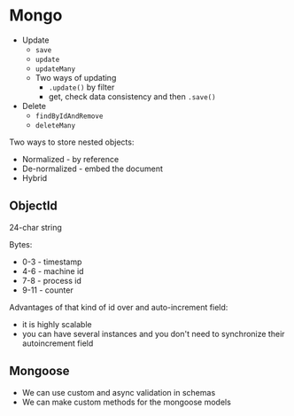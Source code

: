 # Mongo

* Update
    * `save`
    * `update`
    * `updateMany`
    * Two ways of updating
        * `.update()` by filter
        * get, check data consistency and then `.save()`
* Delete
    * `findByIdAndRemove`
    * `deleteMany`

Two ways to store nested objects:
* Normalized - by reference
* De-normalized - embed the document
* Hybrid

## ObjectId

24-char string

Bytes:
* 0-3 - timestamp
* 4-6 - machine id
* 7-8 - process id
* 9-11 - counter

Advantages of that kind of id over and auto-increment field:
* it is highly scalable
* you can have several instances and you don't need to synchronize their autoincrement field

## Mongoose

* We can use custom and async validation in schemas
* We can make custom methods for the mongoose models
